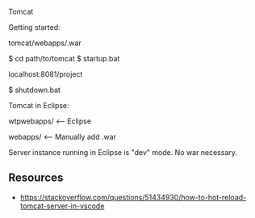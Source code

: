 Tomcat


Getting started:

tomcat/webapps/<project>.war

$ cd path/to/tomcat
$ startup.bat

localhost:8081/project

$ shutdown.bat


Tomcat in Eclipse:

wtpwebapps/		<-- Eclipse

webapps/			<-- Manually add .war

Server instance running in Eclipse is "dev" mode. No war necessary.

## Resources
- https://stackoverflow.com/questions/51434930/how-to-hot-reload-tomcat-server-in-vscode
